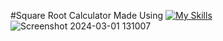 #Square Root Calculator Made Using  [![My Skills](https://skillicons.dev/icons?i=html,css,javascript)](https://skillicons.dev)
![Screenshot 2024-03-01 131007](https://github.com/Kingsman119/Square-Root/assets/154053800/35988cb8-5ddd-4c5a-88f2-41820263e963)
